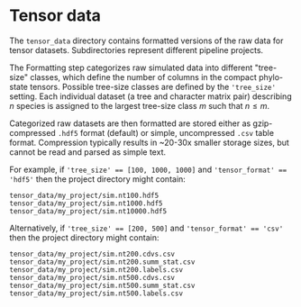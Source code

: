 # Tensor data

The `tensor_data` directory contains formatted versions of the raw data for tensor datasets. Subdirectories represent different pipeline projects.

The Formatting step categorizes raw simulated data into different "tree-size" classes, which define the number of columns in the compact phylo-state tensors. Possible tree-size classes are defined by the `'tree_size'` setting. Each individual dataset (a tree and character matrix pair) describing $n$ species is assigned to the largest tree-size class $m$ such that $n \leq m$.

Categorized raw datasets are then formatted are stored either as gzip-compressed `.hdf5` format (default) or simple, uncompressed `.csv` table format. Compression typically results in ~20-30x smaller storage sizes, but cannot be read and parsed as simple text.

For example, if `'tree_size' == [100, 1000, 1000]` and `'tensor_format' == 'hdf5'` then the project directory might contain:
```
tensor_data/my_project/sim.nt100.hdf5
tensor_data/my_project/sim.nt1000.hdf5
tensor_data/my_project/sim.nt10000.hdf5
```

Alternatively, if `'tree_size' == [200, 500]` and `'tensor_format' == 'csv'` then the project directory might contain:
```
tensor_data/my_project/sim.nt200.cdvs.csv
tensor_data/my_project/sim.nt200.summ_stat.csv
tensor_data/my_project/sim.nt200.labels.csv
tensor_data/my_project/sim.nt500.cdvs.csv
tensor_data/my_project/sim.nt500.summ_stat.csv
tensor_data/my_project/sim.nt500.labels.csv
```
